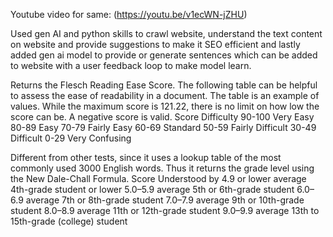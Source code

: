 Youtube video for same: (https://youtu.be/v1ecWN-jZHU)

Used gen AI and python skills to crawl website, understand the text content on website and provide suggestions to make it SEO efficient and lastly added gen ai model to provide or generate sentences which can be added to website with a user feedback loop to make model learn.


Returns the Flesch Reading Ease Score.
The following table can be helpful to assess the ease of readability in a document.
The table is an example of values. While the maximum score is 121.22, there is no limit on how low the score can be. A negative score is valid.
Score	Difficulty
90-100	Very Easy
80-89	Easy
70-79	Fairly Easy
60-69	Standard
50-59	Fairly Difficult
30-49	Difficult
0-29	Very Confusing


Different from other tests, since it uses a lookup table of the most commonly used 3000 English words. Thus it returns the grade level using the New Dale-Chall Formula.
Score	Understood by
4.9 or lower	average 4th-grade student or lower
5.0–5.9	average 5th or 6th-grade student
6.0–6.9	average 7th or 8th-grade student
7.0–7.9	average 9th or 10th-grade student
8.0–8.9	average 11th or 12th-grade student
9.0–9.9	average 13th to 15th-grade (college) student

